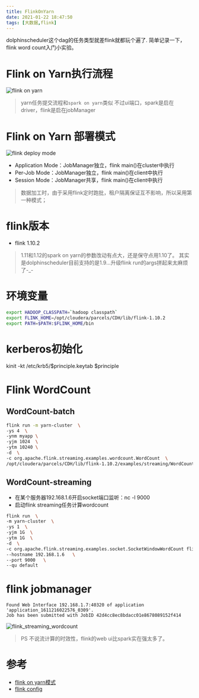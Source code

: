 ```yaml
---
title: FlinkOnYarn
date: 2021-01-22 18:47:50
tags: [大数据,flink]
---
```


dolphinscheduler这个dag的任务类型就差flink就都玩个遍了.
简单记录一下，flink word count入门小实验。

<!-- more -->
# Flink on Yarn执行流程
![flink on yarn](flink_on_yarn.jpg)

>yarn任务提交流程和`spark on yarn`类似
>不过ui端口，spark是启在driver，flink是启在jobManager

# Flink on Yarn 部署模式
![flink deploy mode](flink_deploy_mode.png)

* Application Mode：JobManager独立，flink main()在cluster中执行
* Per-Job Mode：JobManager独立，flink main()在client中执行
* Session Mode：JobManager共享，flink main()在client中执行

>数据加工时，由于采用flink定时跑批，租户隔离保证互不影响，所以采用第一种模式；

# flink版本
* flink 1.10.2

>1.11和1.12的spark on yarn的参数改动有点大，还是保守点用1.10了。
>其实是dolphinscheduler目前支持的是1.9...升级flink run的args拼起来太麻烦了-_-

# 环境变量
```bash 
export HADOOP_CLASSPATH=`hadoop classpath`
export FLINK_HOME=/opt/cloudera/parcels/CDH/lib/flink-1.10.2
export PATH=$PATH:$FLINK_HOME/bin
```

# kerberos初始化
kinit -kt /etc/krb5/$principle.keytab $principle

# Flink WordCount
## WordCount-batch

```bash
flink run -m yarn-cluster  \
-ys 4  \
-ynm myapp \
-yjm 1024  \
-ytm 10240 \
-d  \
-c org.apache.flink.streaming.examples.wordcount.WordCount  \
/opt/cloudera/parcels/CDH/lib/flink-1.10.2/examples/streaming/WordCount.jar
```

## WordCount-streaming
* 在某个服务器192.168.1.6开启socket端口监听：nc -l 9000
* 启动flink streaming任务计算wordcount

```bash 
flink run  \
-m yarn-cluster  \
-ys 1  \
-yjm 1G  \
-ytm 1G  \
-d  \
-c org.apache.flink.streaming.examples.socket.SocketWindowWordCount flink/WordCount-SocketWindow.jar  \
--hostname 192.168.1.6   \
--port 9000   \
--qu default
```

# flink jobmanager
```
Found Web Interface 192.168.1.7:40320 of application 'application_1611216022576_0309'.
Job has been submitted with JobID 42d4cc8ec8bdacc01e8678089152f414
```
![flink_streaming_wordcount](flink_streaming_wordcount.jpg)

>PS 不说流计算的时效性，flink的web ui比spark实在强太多了。

# 参考
* [flink on yarn模式](https://ci.apache.org/projects/flink/flink-docs-release-1.12/zh/deployment/#deployment-modes)
* [flink config](https://ci.apache.org/projects/flink/flink-docs-release-1.10/ops/config.html)

